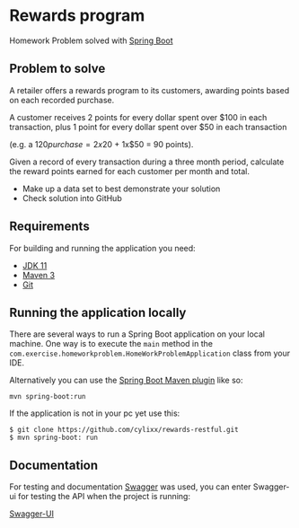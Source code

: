 # Rewards program

Homework Problem solved with [Spring Boot](http://projects.spring.io/spring-boot/)

## Problem to solve
A retailer offers a rewards program to its customers, awarding points based on each recorded purchase.

A customer receives 2 points for every dollar spent over $100 in each transaction, plus 1 point for every dollar spent over $50 in each transaction

(e.g. a $120 purchase = 2x$20 + 1x$50 = 90 points).

Given a record of every transaction during a three month period, calculate the reward points earned for each customer per month and total.

* Make up a data set to best demonstrate your solution
* Check solution into GitHub

## Requirements

For building and running the application you need:
- [JDK 11](https://www.oracle.com/ar/java/technologies/javase/jdk11-archive-downloads.html)
- [Maven 3](https://maven.apache.org)
- [Git](https://git-scm.com)

## Running the application locally

There are several ways to run a Spring Boot application on your local machine. One way is to execute the `main` method in the `com.exercise.homeworkproblem.HomeWorkProblemApplication` class from your IDE.

Alternatively you can use the [Spring Boot Maven plugin](https://docs.spring.io/spring-boot/docs/current/reference/html/build-tool-plugins-maven-plugin.html) like so:

```shell
mvn spring-boot:run
```

If the application is not in your pc yet use this: 
```shell
$ git clone https://github.com/cylixx/rewards-restful.git
$ mvn spring-boot: run
```

## Documentation
For testing and documentation [Swagger](https://swagger.io) was used, you can enter Swagger-ui for testing the API when the project is running:

[Swagger-UI](http://localhost:8080/swagger-ui/index.html?configUrl=/v3/api-docs/swagger-config#/)